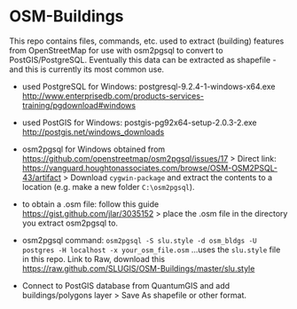 OSM-Buildings
=============
This repo contains files, commands, etc. used to extract (building) features from OpenStreetMap for use with osm2pgsql to convert to PostGIS/PostgreSQL. Eventually this data can be extracted as shapefile - and this is currently its most common use.

+ used PostgreSQL for Windows: postgresql-9.2.4-1-windows-x64.exe http://www.enterprisedb.com/products-services-training/pgdownload#windows

+ used PostGIS for Windows: postgis-pg92x64-setup-2.0.3-2.exe http://postgis.net/windows_downloads

+ osm2pgsql for Windows obtained from https://github.com/openstreetmap/osm2pgsql/issues/17 > Direct link: https://vanguard.houghtonassociates.com/browse/OSM-OSM2PSQL-43/artifact > Download `cygwin-package` and extract the contents to a location (e.g. make a new folder `C:\osm2pgsql`).

+ to obtain a .osm file: follow this guide https://gist.github.com/jlar/3035152 > place the .osm file in the directory you extract osm2pgsql to.

+ osm2pgsql command: `osm2pgsql -S slu.style -d osm_bldgs -U postgres -H localhost -x your_osm_file.osm` ...uses the `slu.style` file in this repo. Link to Raw, download this https://raw.github.com/SLUGIS/OSM-Buildings/master/slu.style

+ Connect to PostGIS database from QuantumGIS and add buildings/polygons layer > Save As shapefile or other format.

